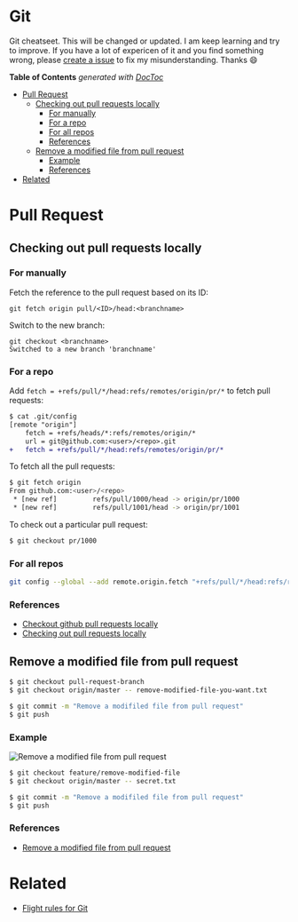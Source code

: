 [issue]: https://github.com/sotayamashita/knowledge/issues/new?labels=git

# Git

Git cheatseet. This will be changed or updated. I am keep learning and try to improve. If you have a lot of expericen of it and you find something wrong, please [create a issue][issue] to fix my misunderstanding. Thanks :smile:

<!-- START doctoc generated TOC please keep comment here to allow auto update -->
<!-- DON'T EDIT THIS SECTION, INSTEAD RE-RUN doctoc TO UPDATE -->
**Table of Contents**  *generated with [DocToc](https://github.com/thlorenz/doctoc)*

- [Pull Request](#pull-request)
  - [Checking out pull requests locally](#checking-out-pull-requests-locally)
    - [For manually](#for-manually)
    - [For a repo](#for-a-repo)
    - [For all repos](#for-all-repos)
    - [References](#references)
  - [Remove a modified file from pull request](#remove-a-modified-file-from-pull-request)
    - [Example](#example)
    - [References](#references-1)
- [Related](#related)

<!-- END doctoc generated TOC please keep comment here to allow auto update -->

# Pull Request

## Checking out pull requests locally

### For manually

Fetch the reference to the pull request based on its ID:

```
git fetch origin pull/<ID>/head:<branchname>
```

Switch to the new branch:

```
git checkout <branchname>
Switched to a new branch 'branchname'
```

### For a repo

Add `fetch = +refs/pull/*/head:refs/remotes/origin/pr/*` to fetch pull requests:

```diff
$ cat .git/config
[remote "origin"]
	fetch = +refs/heads/*:refs/remotes/origin/*
	url = git@github.com:<user>/<repo>.git
+	fetch = +refs/pull/*/head:refs/remotes/origin/pr/*
```

To fetch all the pull requests:

```bash
$ git fetch origin
From github.com:<user>/<repo>
 * [new ref]         refs/pull/1000/head -> origin/pr/1000
 * [new ref]         refs/pull/1001/head -> origin/pr/1001
```

To check out a particular pull request:

```bash
$ git checkout pr/1000
```

### For all repos

```bash
git config --global --add remote.origin.fetch "+refs/pull/*/head:refs/remotes/origin/pr/*"
```

### References

- [Checkout github pull requests locally](https://gist.github.com/piscisaureus/3342247)
- [Checking out pull requests locally](https://help.github.com/articles/checking-out-pull-requests-locally/)

## Remove a modified file from pull request

```bash
$ git checkout pull-request-branch
$ git checkout origin/master -- remove-modified-file-you-want.txt
```

```bash
$ git commit -m "Remove a modifiled file from pull request"
$ git push
```

### Example

![Remove a modified file from pull request](https://user-images.githubusercontent.com/1587053/32030174-39892c02-ba34-11e7-9709-eab8d3249306.png)

```bash
$ git checkout feature/remove-modified-file
$ git checkout origin/master -- secret.txt
```

```bash
$ git commit -m "Remove a modifiled file from pull request"
$ git push
```

### References

- [Remove a modified file from pull request](https://stackoverflow.com/questions/39459467/remove-a-modified-file-from-pull-request)

# Related

- [Flight rules for Git](https://github.com/k88hudson/git-flight-rules)
